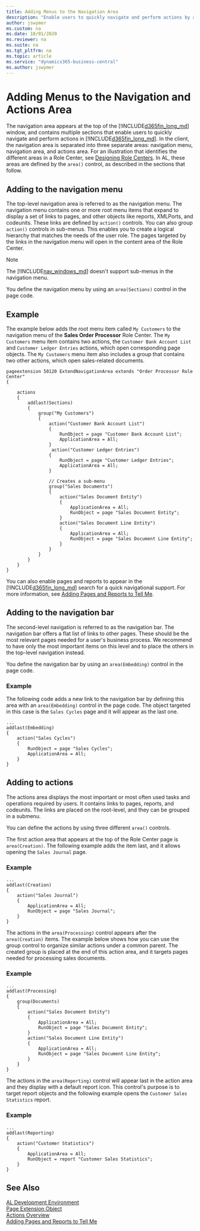 ```yaml
---
title: Adding Menus to the Navigation Area
description: "Enable users to quickly navigate and perform actions by adding the menu items to the navigation area."
author: jswymer
ms.custom: na
ms.date: 10/01/2020
ms.reviewer: na
ms.suite: na
ms.tgt_pltfrm: na
ms.topic: article
ms.service: "dynamics365-business-central"
ms.author: jswymer
---
```

# Adding Menus to the Navigation and Actions Area

The navigation area appears at the top of the [!INCLUDE[d365fin_long_md](includes/d365fin_long_md.md)] window, and contains multiple sections that enable users to quickly navigate and perform actions in [!INCLUDE[d365fin_long_md](includes/d365fin_long_md.md)]. In the client, the navigation area is separated into three separate areas: navigation menu, navigation area, and actions area. For an illustration that identifies the different areas in a Role Center, see [Designing Role Centers](devenv-designing-role-centers.md). In AL, these areas are defined by the `area()` control, as described in the sections that follow.

## Adding to the navigation menu

The top-level navigation area is referred to as the navigation menu. The navigation menu contains one or more root menu items that expand to display a set of links to pages, and other objects like reports, XMLPorts, and codeunits. These links are defined by `action()` controls. You can also group `action()` controls in sub-menus. This enables you to create a logical hierarchy that matches the needs of the user role. The pages targeted by the links in the navigation menu will open in the content area of the Role Center.

> [!NOTE]
> The [!INCLUDE[nav_windows_md](includes/nav_windows_md.md)] doesn't support sub-menus in the navigation menu.

You define the navigation menu by using an `area(Sections)` control in the page code.

<!--
The top-level navigation should provide access to relevant entity lists for the role's areas of business. For example, typical root items for a business manager could be finance, sales, and purchasing. You should place the root items in order of importance, starting from the left.The actions in this area are defined by a `area(Sections)` keyword. plays the Home menu items by default; the other menu items can be accessed by clicking on the small drop-down arrow placed next to the *selected* menu category in [!INCLUDE[d365fin_long_md](includes/d365fin_long_md.md)]. For users, the menu groups that display in the navigation area could change depending on the Role Center page that they access. 
-->

## Example

The example below adds the root menu item called `My Customers` to the navigation menu of the **Sales Order Processor** Role Center. The `My Customers` menu item  contains two actions, the `Customer Bank Account List` and `Customer Ledger Entries` actions, which open corresponding page objects. The `My Customers` menu item also includes a group that contains two other actions, which open sales-related documents.

```
pageextension 50120 ExtendNavigationArea extends "Order Processor Role Center"
{

    actions
    {
        addlast(Sections)
        {
            group("My Customers")
            {
                action("Customer Bank Account List")
                {
                    RunObject = page "Customer Bank Account List";
                    ApplicationArea = All;
                }
                 action("Customer Ledger Entries")
                {
                    RunObject = page "Customer Ledger Entries";
                    ApplicationArea = All;
                }

                // Creates a sub-menu
                group("Sales Documents")
                {
                    action("Sales Document Entity")
                    {
                        ApplicationArea = All;
                        RunObject = page "Sales Document Entity";
                    }
                    action("Sales Document Line Entity")
                    {
                        ApplicationArea = All;
                        RunObject = page "Sales Document Line Entity";
                    }
                }
            }
        }
    }
}
```

You can also enable pages and reports to appear in the [!INCLUDE[d365fin_long_md](includes/d365fin_long_md.md)] search for a quick navigational support. For more information, see [Adding Pages and Reports to Tell Me](devenv-al-menusuite-functionality.md).

## Adding to the navigation bar

The second-level navigation is referred to as the navigation bar. The navigation bar offers a flat list of links to other pages. These should be the most relevant pages needed for a user's business process. We recommend to have only the most important items on this level and to place the others in the top-level navigation instead. 

You define the navigation bar by using an `area(Embedding)` control in the page code.

### Example
The following code adds a new link to the navigation bar by defining this area with an `area(Embedding)` control in the page code. The object targeted in this case is the `Sales Cycles` page and it will appear as the last one. 

```
...
addlast(Embedding)
{
    action("Sales Cycles")
    {
        RunObject = page "Sales Cycles";
        ApplicationArea = All;
    }
}
```

## Adding to actions

The actions area displays the most important or most often used tasks and operations required by users. It contains links to pages, reports, and codeunits. The links are placed on the root-level, and they can be grouped in a submenu.

You can define the actions by using three different `area()` controls.

The first action area that appears at the top of the Role Center page is `area(Creation)`. The following example adds the item last, and it allows opening the `Sales Journal` page.

### Example

```
...
addlast(Creation)
{
    action("Sales Journal")
    {
        ApplicationArea = All;
        RunObject = page "Sales Journal";
    }
}
```

The actions in the `area(Processing)` control appears after the `area(Creation)` items. 
The example below shows how you can use the group control to organize similar actions under a common parent. The created group is placed at the end of this action area, and it targets pages needed for processing sales documents. 

### Example

```
...
addlast(Processing)
{
    group(Documents)
    {
        action("Sales Document Entity")
        {
            ApplicationArea = All;
            RunObject = page "Sales Document Entity";
        }
        action("Sales Document Line Entity")
        {
            ApplicationArea = All;
            RunObject = page "Sales Document Line Entity";
        }
    }
}
```


The actions in the `area(Reporting)` control will appear last in the action area and they display with a default report icon. This control's purpose is to target report objects and the following example opens the `Customer Sales Statistics` report. 

### Example

```
...
addlast(Reporting)
{
    action("Customer Statistics")
    {
        ApplicationArea = All;
        RunObject = report "Customer Sales Statistics";
    }
}
```
  

## See Also
[AL Development Environment](devenv-reference-overview.md)  
[Page Extension Object](devenv-page-ext-object.md)  
[Actions Overview](devenv-actions-overview.md)  
[Adding Pages and Reports to Tell Me](devenv-al-menusuite-functionality.md)  